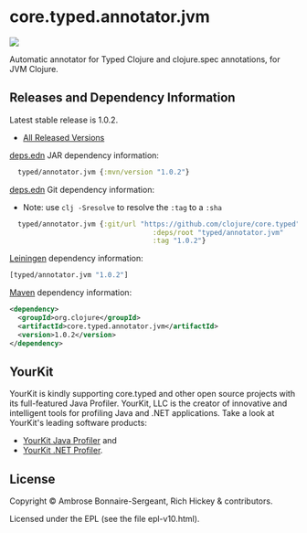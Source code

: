 # core.typed.annotator.jvm

<a href='http://typedclojure.org'><img src='images/part-of-typed-clojure-project.png'></a>

Automatic annotator for Typed Clojure and clojure.spec annotations, for JVM Clojure.

## Releases and Dependency Information

Latest stable release is 1.0.2.

* [All Released Versions](https://search.maven.org/search?q=g:org.clojure%20AND%20a:core.typed.annotator.jvm)

[deps.edn](https://clojure.org/reference/deps_and_cli) JAR dependency information:

```clj
  typed/annotator.jvm {:mvn/version "1.0.2"}
 ```

[deps.edn](https://clojure.org/reference/deps_and_cli) Git dependency information:

- Note: use `clj -Sresolve` to resolve the `:tag` to a `:sha`

```clj
  typed/annotator.jvm {:git/url "https://github.com/clojure/core.typed"
                                   :deps/root "typed/annotator.jvm"
                                   :tag "1.0.2"}
```

[Leiningen](https://github.com/technomancy/leiningen) dependency information:

```clojure
[typed/annotator.jvm "1.0.2"]
```

[Maven](https://maven.apache.org/) dependency information:

```XML
<dependency>
  <groupId>org.clojure</groupId>
  <artifactId>core.typed.annotator.jvm</artifactId>
  <version>1.0.2</version>
</dependency>
```

## YourKit

YourKit is kindly supporting core.typed and other open source projects with its full-featured Java Profiler.
YourKit, LLC is the creator of innovative and intelligent tools for profiling
Java and .NET applications. Take a look at YourKit's leading software products:

* <a href="http://www.yourkit.com/java/profiler/index.jsp">YourKit Java Profiler</a> and
* <a href="http://www.yourkit.com/.net/profiler/index.jsp">YourKit .NET Profiler</a>.

## License

Copyright © Ambrose Bonnaire-Sergeant, Rich Hickey & contributors.

Licensed under the EPL (see the file epl-v10.html).
